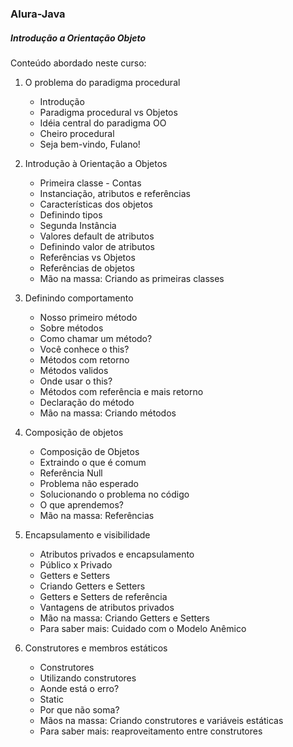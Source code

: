 ### Alura-Java
##### Introdução a Orientação Objeto

Conteúdo abordado neste curso:

1. O problema do paradigma procedural
   - Introdução
   - Paradigma procedural vs Objetos
   - Idéia central do paradigma OO
   - Cheiro procedural
   - Seja bem-vindo, Fulano!
   
2. Introdução à Orientação a Objetos
   - Primeira classe - Contas
   - Instanciação, atributos e referências
   - Características dos objetos
   - Definindo tipos
   - Segunda Instância
   - Valores default de atributos
   - Definindo valor de atributos
   - Referências vs Objetos
   - Referências de objetos
   - Mão na massa: Criando as primeiras classes
   
3. Definindo comportamento
   - Nosso primeiro método
   - Sobre métodos
   - Como chamar um método?
   - Você conhece o this?
   - Métodos com retorno
   - Métodos validos
   - Onde usar o this?
   - Métodos com referência e mais retorno
   - Declaração do método
   - Mão na massa: Criando métodos
   
4. Composição de objetos
   - Composição de Objetos
   - Extraindo o que é comum
   - Referência Null
   - Problema não esperado
   - Solucionando o problema no código
   - O que aprendemos?
   - Mão na massa: Referências
   
5. Encapsulamento e visibilidade
   - Atributos privados e encapsulamento
   - Público x Privado
   - Getters e Setters
   - Criando Getters e Setters
   - Getters e Setters de referência 
   - Vantagens de atributos privados
   - Mão na massa: Criando Getters e Setters
   - Para saber mais: Cuidado com o Modelo Anêmico
   
6. Construtores e membros estáticos
   - Construtores
   - Utilizando construtores
   - Aonde está o erro?
   - Static
   - Por que não soma?
   - Mãos na massa: Criando construtores e variáveis estáticas
   - Para saber mais: reaproveitamento entre construtores
